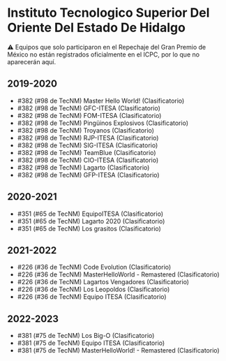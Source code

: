 # Instituto Tecnologico Superior Del Oriente Del Estado De Hidalgo

:warning: Equipos que solo participaron en el Repechaje del Gran Premio de México no están registrados oficialmente en el ICPC, por lo que no aparecerán aquí.

## 2019-2020

- #382 (#98 de TecNM) Master Hello World! (Clasificatorio)
- #382 (#98 de TecNM) GFC-ITESA (Clasificatorio)
- #382 (#98 de TecNM) FOM-ITESA (Clasificatorio)
- #382 (#98 de TecNM) Pingüinos Explosivos (Clasificatorio)
- #382 (#98 de TecNM) Troyanos (Clasificatorio)
- #382 (#98 de TecNM) RJP-ITESA (Clasificatorio)
- #382 (#98 de TecNM) SIG-ITESA (Clasificatorio)
- #382 (#98 de TecNM) TeamBlue (Clasificatorio)
- #382 (#98 de TecNM) CIO-ITESA (Clasificatorio)
- #382 (#98 de TecNM) Lagarto (Clasificatorio)
- #382 (#98 de TecNM) GFP-ITESA (Clasificatorio)

## 2020-2021

- #351 (#65 de TecNM) EquipoITESA (Clasificatorio)
- #351 (#65 de TecNM) Lagarto 2020 (Clasificatorio)
- #351 (#65 de TecNM) Los grasitos (Clasificatorio)

## 2021-2022

- #226 (#36 de TecNM) Code Evolution (Clasificatorio)
- #226 (#36 de TecNM) MasterHelloWorld - Remastered (Clasificatorio)
- #226 (#36 de TecNM) Lagartos Vengadores (Clasificatorio)
- #226 (#36 de TecNM) Los Leopoldos (Clasificatorio)
- #226 (#36 de TecNM) Equipo ITESA (Clasificatorio)

## 2022-2023

- #381 (#75 de TecNM) Los Big-O (Clasificatorio)
- #381 (#75 de TecNM) Equipo ITESA (Clasificatorio)
- #381 (#75 de TecNM) MasterHelloWorld! - Remastered (Clasificatorio)


